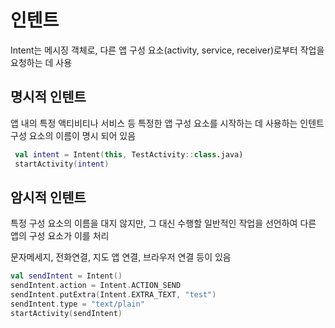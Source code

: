 # 인텐트
Intent는 메시징 객체로, 다른 앱 구성 요소(activity, service, receiver)로부터 작업을 요청하는 데 사용

## 명시적 인텐트
  앱 내의 특정 액티비티나 서비스 등 특정한 앱 구성 요소를 시작하는 데 사용하는 인텐트 구성 요소의 이름이 명시 되어 있음
 ```kotlin
  val intent = Intent(this, TestActivity::class.java)
  startActivity(intent)
 ```
  
## 암시적 인텐트
 특정 구성 요소의 이름을 대지 않지만, 그 대신 수행할 일반적인 작업을 선언하여 다른 앱의 구성 요소가 이를 처리
 
 문자메세지, 전화연결, 지도 앱 연결, 브라우저 연결 등이 있음
 ```kotlin
 val sendIntent = Intent()
 sendIntent.action = Intent.ACTION_SEND
 sendIntent.putExtra(Intent.EXTRA_TEXT, "test")
 sendIntent.type = "text/plain"
 startActivity(sendIntent)
 ```
 
